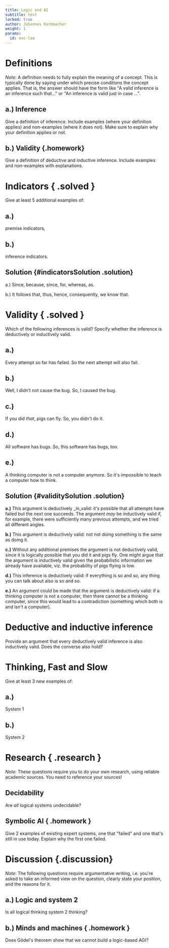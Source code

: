 ```yaml
---
title: Logic and AI
subtitle: test
locked: true
author: Johannes Korbmacher
weight: 1
params: 
  id: exc-laa
---
```


# Definitions

_Note_: A definition needs to fully explain the meaning of a concept. This is
typically done by saying under which precise conditions the concept applies.
That is, the answer should have the form like "A valid inference is an inference
such that..." or "An inference is valid just in case ...".

## a.) Inference

Give a definition of inference. Include examples (where your definition applies)
and non-examples (where it does not). Make sure to explain why your definition
applies or not.

## b.) Validity {.homework}

Give a definition of deductive and inductive inference. Include examples 
and non-examples with explanations. 

# Indicators { .solved }

Give at least 5 additional examples of:

## a.)  

premise indicators,

## b.) 

inference indicators.

## Solution {#indicatorsSolution .solution}

a.) Since, because, since, for, whereas, as.

b.) It follows that, thus, hence, consequently, we know that.

# Validity { .solved }

Which of the following inferences is valid? Specify whether the inference is
deductively or inductively valid.

## a.) 

Every attempt so far has failed. So the next attempt will also fail.

## b.) 

Well, I didn’t not cause the bug. So, I caused the bug.

## c.) 

If you did _that_, pigs can fly. So, you didn't do it.

## d.)

All software has bugs. So, this software has bugs, too.

## e.)

A thinking computer is not a computer anymore. So it's impossible to teach a
computer how to think.

## Solution {#validitySolution .solution}

**a.)** This argument is deductively _in_valid: it's possible that all attempts have failed but the next one succeeds. The argument _may_ be inductively valid if, for example, there were sufficiently many previous attempts, and we tried all different angles.

**b.)** This argument is deductively valid: not not doing something is the same as doing it. 

**c.)** Without any additional premises the argument is not deductively valid, since it is logically possible that you did it and pigs fly. One might argue that the argument is inductively valid given the probabilistic information we already have available, viz. the probability of pigs flying is low.

**d.)** This inference is deductively valid: if everything is so and so, any thing you can talk about also is so and so.

**e.)** An argument could be made that the argument is deductively valid: if a thinking computer is not a computer, then there cannot be a thinking computer, since this would lead to a contradiction (something which both is and isn't a computer). 

# Deductive and inductive inference

Provide an argument that every deductively valid inference is also
inductively valid. Does the converse also hold?

# Thinking, Fast and Slow 

Give at least 3 new examples of: 

## a.)

System 1

## b.)

System 2

# Research { .research }

_Note_: These questions require you to do your own research, using reliable
academic sources. You need to reference your sources!

## Decidability 

Are _all_ logical systems undecidable?

## Symbolic AI { .homework }

Give 2 examples of existing expert systems, one that "failed" and one that's
still in use today. Explain why the first one failed.

# Discussion {.discussion}

_Note_: The following questions require argumentative writing, i.e. you're asked
to take an informed view on the question, clearly state your position, and the
reasons for it.

## a.) Logic and system 2

Is all logical thinking system 2 thinking?

## b.) Minds and machines { .homework }

Does Gödel's theorem show that we cannot build a logic-based AGI?
